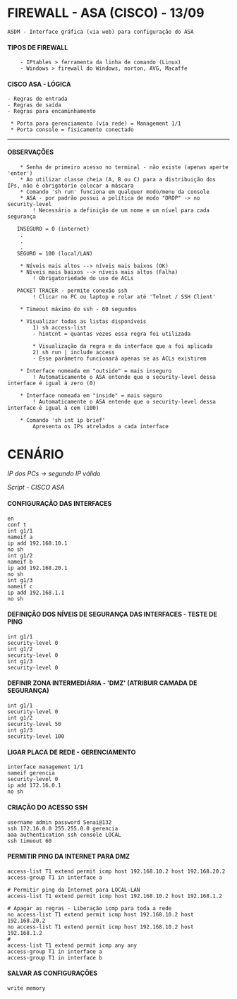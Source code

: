 # FIREWALL - ASA (CISCO) - 13/09

    ASDM - Interface gráfica (via web) para configuração do ASA

#### TIPOS DE FIREWALL
```
    - IPtables > ferramenta da linha de comando (Linux)
    - Windows > firewall do Windows, norton, AVG, Macaffe
```

#### CISCO ASA - LÓGICA

    - Regras de entrada
    - Regras de saída
    - Regras para encaminhamento

     * Porta para gerenciamento (via rede) = Management 1/1
     * Porta console = fisicamente conectado

--------------------------------

#### OBSERVAÇÕES 
```
    * Senha de primeiro acesso no terminal - não existe (apenas aperte 'enter')
    * Ao utilizar classe cheia (A, B ou C) para a distribuição dos IPs, não é obrigatório colocar a máscara
    * Comando 'sh run' funciona em qualquer modo/menu da console
    * ASA - por padrão possui a política de modo "DROP" -> no security-level
        ! Necessário a definição de um nome e um nível para cada segurança

   INSEGURO = 0 (internet)
    .
    .
    .
   SEGURO = 100 (local/LAN)

    * Níveis mais altos --> níveis mais baixos (OK)
    * Níveis mais baixos --> níveis mais altos (Falha)
        ! Obrigatoriedade do uso de ACLs

   PACKET TRACER - permite conexão ssh
        ! Clicar no PC ou laptop e rolar até 'Telnet / SSH Client'

    * Timeout máximo do ssh - 60 segundos

    * Visualizar todas as listas disponíveis
        1) sh access-list
        - hintcnt = quantas vezes essa regra foi utilizada

        * Visualização da regra e da interface que a foi aplicada
        2) sh run | include access
        - Esse parâmetro funcionará apenas se as ACLs existirem

    * Interface nomeada em "outside" = mais inseguro
        ! Automaticamente o ASA entende que o security-level dessa interface é igual à zero (0)

    * Interface nomeada em "inside" = mais seguro
        ! Automaticamente o ASA entende que o security-level dessa interface é igual à cem (100)

    * Comando 'sh int ip brief'
        Apresenta os IPs atrelados a cada interface
```        
        
# CENÁRIO

  *IP dos PCs -> segundo IP válido*

  *Script - CISCO ASA*

#### CONFIGURAÇÃO DAS INTERFACES 
```
en
conf t 
int g1/1
nameif a
ip add 192.168.10.1
no sh
int g1/2
nameif b
ip add 192.168.20.1
no sh
int g1/3
nameif c
ip add 192.168.1.1
no sh
```

#### DEFINIÇÃO DOS NÍVEIS DE SEGURANÇA DAS INTERFACES - TESTE DE PING 
```
int g1/1
security-level 0
int g1/2
security-level 0
int g1/3
security-level 0
```

#### DEFINIR ZONA INTERMEDIÁRIA - 'DMZ' (ATRIBUIR CAMADA DE SEGURANÇA)
```
int g1/1
security-level 0
int g1/2
security-level 50
int g1/3
security-level 100
```

#### LIGAR PLACA DE REDE - GERENCIAMENTO 
```
interface management 1/1
nameif gerencia
security-level 0
ip add 172.16.0.1
no sh
```

#### CRIAÇÃO DO ACESSO SSH 
```
username admin password Senai@132
ssh 172.16.0.0 255.255.0.0 gerencia
aaa authentication ssh console LOCAL
ssh timeout 60
```

#### PERMITIR PING DA INTERNET PARA DMZ 
```
access-list T1 extend permit icmp host 192.168.10.2 host 192.168.20.2
access-group T1 in interface a

# Permitir ping da Internet para LOCAL-LAN
access-list T1 extend permit icmp host 192.168.10.2 host 192.168.1.2

# Apagar as regras - Liberação icmp para toda a rede
no access-list T1 extend permit icmp host 192.168.10.2 host 192.168.20.2
no access-list T1 extend permit icmp host 192.168.10.2 host 192.168.1.2
#
access-list T1 extend permit icmp any any
access-group T1 in interface a
access-group T1 in interface b
```

#### SALVAR AS CONFIGURAÇÕES 
```
write memory
```
